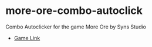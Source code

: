 # more-ore-combo-autoclick
Combo Autoclicker for the game More Ore by Syns Studio

- [Game Link](https://syns.studio/more-ore/)
